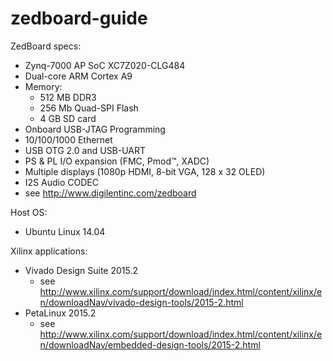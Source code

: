 # zedboard-guide

ZedBoard specs:
- Zynq-7000 AP SoC XC7Z020-CLG484
- Dual-core ARM Cortex A9
- Memory:
  - 512 MB DDR3
  - 256 Mb Quad-SPI Flash
  - 4 GB SD card
- Onboard USB-JTAG Programming
- 10/100/1000 Ethernet
- USB OTG 2.0 and USB-UART
- PS & PL I/O expansion (FMC, Pmod™, XADC)
- Multiple displays (1080p HDMI, 8-bit VGA, 128 x 32 OLED)
- I2S Audio CODEC
- see http://www.digilentinc.com/zedboard

Host OS:
- Ubuntu Linux 14.04

Xilinx applications:
- Vivado Design Suite 2015.2
  - see http://www.xilinx.com/support/download/index.html/content/xilinx/en/downloadNav/vivado-design-tools/2015-2.html
- PetaLinux 2015.2
  - see http://www.xilinx.com/support/download/index.html/content/xilinx/en/downloadNav/embedded-design-tools/2015-2.html
